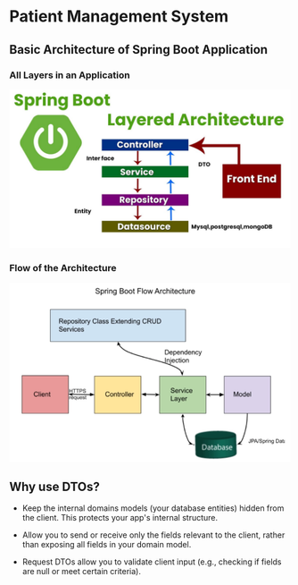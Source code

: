 # Patient Management System

## Basic Architecture of Spring Boot Application

### All Layers in an Application

![Layered Architecture](./diagrams/spring-boot-layered-architecture.png)

### Flow of the Architecture

![Flow Architecture](./diagrams/spring-boot-flow-architecture.png)

## Why use DTOs?

- Keep the internal domains models (your database entities) hidden from the client. This protects your app's internal structure.

- Allow you to send or receive only the fields relevant to the client, rather than exposing all fields in your domain model.

- Request DTOs allow you to validate client input (e.g., checking if fields are null or meet certain criteria).
